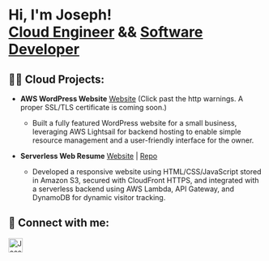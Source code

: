 <h1>Hi, I'm Joseph! <br/><a href="https://linkedin.com/in/josephclaycodes/">Cloud Engineer</a> && <a href="https://github.com/ShrillLight">Software Developer</a>

<h2>👨‍💻 Cloud Projects:</h2>

- <b>AWS WordPress Website</b> [Website](https://3.22.36.205.nip.io/) (Click past the http warnings. A proper SSL/TLS certificate is coming soon.)
  - Built a fully featured WordPress website for a small business, leveraging AWS Lightsail for backend hosting to enable simple resource management and a user-friendly interface for the owner.

- <b>Serverless Web Resume</b> [Website](https://www.devjrc.com/) | [Repo](https://github.com/ShrillLight/AWS-Serverless-Resume)
  - Developed a responsive website using HTML/CSS/JavaScript stored in Amazon S3, secured with CloudFront HTTPS, and integrated with a serverless backend using AWS Lambda, API Gateway, and DynamoDB for dynamic visitor tracking.

<h2> 🤳 Connect with me:</h2>

[<img align="left" alt="Joseph | LinkedIn" width="28px" src="https://cdn.jsdelivr.net/npm/simple-icons@v3/icons/linkedin.svg" />][linkedin]

[linkedin]: https://linkedin.com/in/josephclaycodes/

